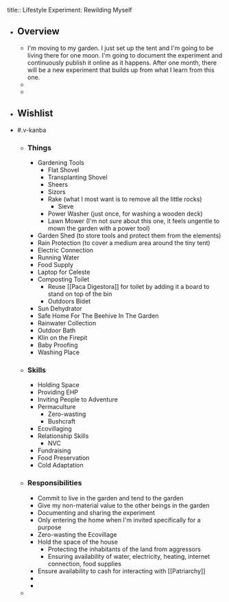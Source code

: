 title:: Lifestyle Experiment: Rewilding Myself

- ## Overview
	- I'm moving to my garden. I just set up the tent and I'm going to be living there for one moon. I'm going to document the experiment and continuously publish it online as it happens. After one month, there will be a new experiment that builds up from what I learn from this one.
	-
	-
- ## Wishlist
- #.v-kanba
	- ### Things
		- Gardening Tools
			- Flat Shovel
			- Transplanting Shovel
			- Sheers
			- Sizors
			- Rake (what I most want is to remove all the little rocks)
				- Sieve
			- Power Washer (just once, for washing a wooden deck)
			- Lawn Mower (I'm not sure about this one, it feels ungentle to mown the garden with a power tool)
		- Garden Shed (to store tools and protect them from the elements)
		- Rain Protection (to cover a medium area around the tiny tent)
		- Electric Connection
		- Running Water
		- Food Supply
		- Laptop for Celeste
		- Composting Toilet
			- Reuse [[Paca Digestora]] for toilet by adding it a board to stand on top of the bin
			- Outdoors Bidet
		- Sun Dehydrator
		- Safe Home For The Beehive In The Garden
		- Rainwater Collection
		- Outdoor Bath
		- Klin on the Firepit
		- Baby Proofing
		- Washing Place
	- ### Skills
		- Holding Space
		- Providing EHP
		- Inviting People to Adventure
		- Permaculture
			- Zero-wasting
			- Bushcraft
		- Ecovillaging
		- Relationship Skills
			- NVC
		- Fundraising
		- Food Preservation
		- Cold Adaptation
	- ### Responsibilities
		- Commit to live in the garden and tend to the garden
		- Give my non-material value to the other beings in the garden
		- Documenting and sharing the experiment
		- Only entering the home when I'm invited specifically for a purpose
		- Zero-wasting the Ecovillage
		- Hold the space of the house
			- Protecting the inhabitants of the land from aggressors
			- Ensuring availability of water, electricity, heating, internet connection, food supplies
		- Ensure availability to cash for interacting with [[Patriarchy]]
		-
		-
	-